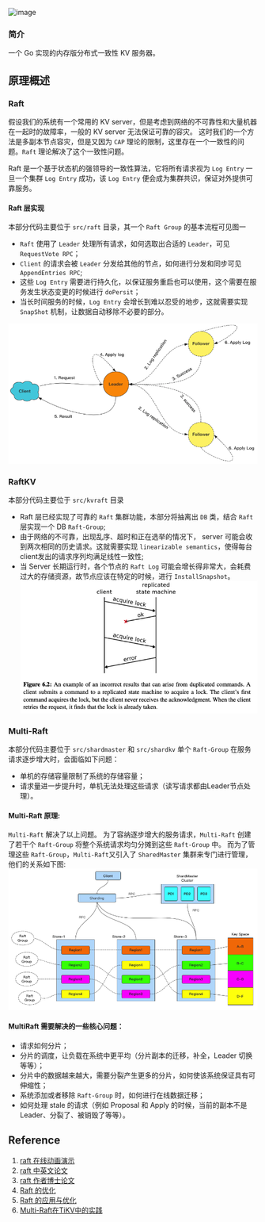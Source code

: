 ![image](https://user-images.githubusercontent.com/14357954/175243606-bb1de833-3a00-41eb-9bba-22038f612390.png)

### 简介
一个 Go 实现的内存版分布式一致性 KV 服务器。

## 原理概述
### Raft
  假设我们的系统有一个常用的 KV server，但是考虑到网络的不可靠性和大量机器在一起时的故障率，一般的 KV server 无法保证可靠的容灾。
  这时我们的一个方法是多副本节点容灾，但是又因为 `CAP` 理论的限制，这里存在一个一致性的问题。`Raft` 理论解决了这个一致性问题。

  Raft 是一个基于状态机的强领导的一致性算法，它将所有请求视为 `Log Entry`
  一旦一个集群 `Log Entry` 成功，该 `Log Entry` 便会成为集群共识，保证对外提供可靠服务。
#### Raft 层实现
  本部分代码主要位于 `src/raft` 目录，其一个 `Raft Group` 的基本流程可见图一
 - `Raft` 使用了 `Leader` 处理所有请求，如何选取出合适的 `Leader`，可见 `RequestVote RPC`；
 - `Client` 的请求会被 `Leader` 分发给其他的节点，如何进行分发和同步可见`AppendEntries RPC`;
 - 这些 `Log Entry` 需要进行持久化，以保证服务重启也可以使用，这个需要在服务发生状态变更的时候进行 `doPersit`；
 - 当长时间服务的时候，`Log Entry` 会增长到难以忍受的地步，这就需要实现 `SnapShot` 机制，让数据自动移除不必要的部分。

![图1](imgs/raft-group.png)

### RaftKV
 本部分代码主要位于 `src/kvraft` 目录
 - Raft 层已经实现了可靠的 `Raft` 集群功能，本部分将抽离出 `DB` 类，结合 `Raft` 层实现一个 DB `Raft-Group`;
 - 由于网络的不可靠，出现乱序、超时和正在选举的情况下， server 可能会收到两次相同的历史请求。这就需要实现 `linearizable semantics`，使得每台client发出的请求序列均满足线性一致性;
 - 当 Server 长期运行时，各个节点的 `Raft Log` 可能会增长得非常大，会耗费过大的存储资源，故节点应该在特定的时候，进行 `InstallSnapshot`。
 ![linearizable semantics](imgs/linerarizable.png)
### Multi-Raft
 本部分代码主要位于 `src/shardmaster` 和 `src/shardkv`
 单个 `Raft-Group` 在服务请求逐步增大时，会面临如下问题：
 - 单机的存储容量限制了系统的存储容量；
 - 请求量进一步提升时，单机无法处理这些请求（读写请求都由Leader节点处理）。
#### Multi-Raft 原理:
  `Multi-Raft` 解决了以上问题。
  为了容纳逐步增大的服务请求，`Multi-Raft` 创建了若干个 `Raft-Group` 将整个系统请求均匀分摊到这些 `Raft-Group` 中。
  而为了管理这些 `Raft-Group`，`Multi-Raft`又引入了 `SharedMaster` 集群来专门进行管理，他们的关系如下图:
 ![multi-raft](imgs/multi-raft.png)
#### MultiRaft 需要解决的一些核心问题：
 - 请求如何分片；
 - 分片的调度，让负载在系统中更平均（分片副本的迁移，补全，Leader 切换等等）；
 - 分片中的数据越来越大，需要分裂产生更多的分片，如何使该系统保证具有可伸缩性；
 - 系统添加或者移除 `Raft-Group` 时，如何进行在线数据迁移；
 - 如何处理 stale 的请求（例如 Proposal 和 Apply 的时候，当前的副本不是 Leader、分裂了、被销毁了等等）。

## Reference
 1. [raft 在线动画演示](http://www.kailing.pub/raft/index.html)
 2. [raft 中英文论文](https://github.com/maemual/raft-zh_cn)
 3. [raft 作者博士论文](https://web.stanford.edu/~ouster/cgi-bin/papers/OngaroPhD.pdf)
 4. [Raft 的优化](https://pingcap.com/zh/blog/optimizing-raft-in-tikv)
 5. [Raft 的应用与优化](https://codeantenna.com/a/skgtzCiILK)
 6. [Multi-Raft在TiKV中的实践](https://blog.51cto.com/u_15703183/5449815)
